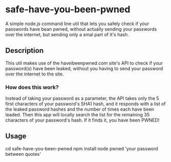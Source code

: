 # safe-have-you-been-pwned
A simple node.js command line util that lets you safely check if your passwords have bean pwned, without actually sending your passwords over the internet, but sending only a smal part of it's hash.

## Description
This util makes use of the haveibeenpwned.com site's API to check if your password(s) have been leaked, without you having to send your password over the internet to the site.
### How does this work?
Instead of taking your password as a parameter, the API takes only the 5 first characters of your password's SHA1 hash, and it responds with a list of the leaked password hashes and the number of times each have been leaded.
Then this app will locally search the list for the remaining 35 characters of your password's hash. If it finds it, you have been PWNED!

## Usage
cd safe-have-you-been-pwned
npm install
node pwned 'your password between quotes'
